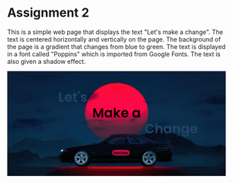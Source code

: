 # Assignment 2

This is a simple web page that displays the text "Let's make a change". The text is centered horizontally and vertically on the page. The background of the page is a gradient that changes from blue to green. The text is displayed in a font called "Poppins" which is imported from Google Fonts. The text is also given a shadow effect.

<p align="center"><img src="demo.png" alt="demo"></p>
